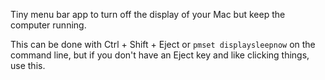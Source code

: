 Tiny menu bar app to turn off the display of your Mac but keep the computer running.

This can be done with Ctrl + Shift + Eject or `pmset displaysleepnow` on the command line, but if you don't have an Eject key and like clicking things, use this.
